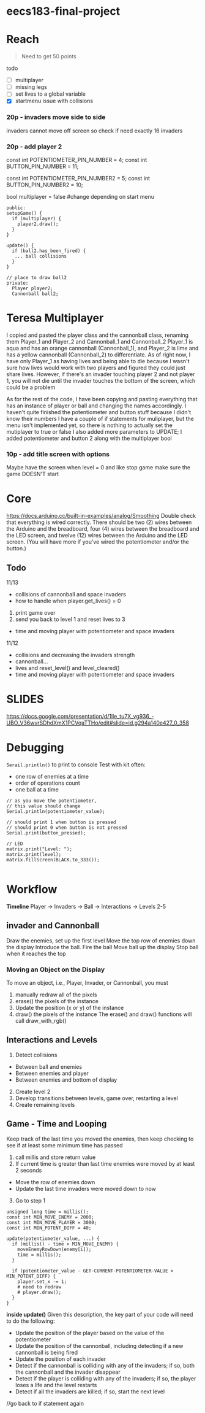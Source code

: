 # eecs183-final-project
# Reach
> Need to get 50 points

todo 
- [ ] multiplayer
- [ ] missing legs
- [ ] set lives to a global variable
- [x] startmenu issue with collisions

### 20p - invaders move side to side
invaders cannot move off screen so check if need exactly 16 invaders

### 20p - add player 2
const int POTENTIOMETER_PIN_NUMBER = 4;
const int BUTTON_PIN_NUMBER = 11;

const int POTENTIOMETER_PIN_NUMBER2 = 5;
const int BUTTON_PIN_NUMBER2 = 10;

bool multiplayer = false #change depending on start menu
```
public:
setupGame() {
  if (multiplayer) {
    player2.draw();
  }
}

update() {
  if (ball2.has_been_fired) {
   ... ball collisions
  }
}

// place to draw ball2
private:
  Player player2;
  Cannonball ball2;
```
# Teresa Multiplayer
I copied and pasted the player class and the cannonball class, renaming them Player_1 and Player_2 and Cannonball_1 and Cannonball_2
  Player_1 is aqua and has an orange cannonball (Cannonball_1), and Player_2 is lime and has a yellow cannonball (Cannonball_2) to differentiate. 
  As of right now, I have only Player_1 as having lives and being able to die because I wasn't sure how lives would work with two players and figured they could just share lives.
    However, if there's an invader touching player 2 and not player 1, you will not die until the invader touches the bottom of the screen, which could be a problem

As for the rest of the code, I have been copying and pasting everything that has an instance of player or ball and changing the names accordingly. 
I haven't quite finished the potentiometer and button stuff because I didn't know their numbers
I have a couple of if statements for muliplayer, but the menu isn't implemented yet, so there is nothing to actually set the mutiplayer to true or false
I also added more parameters to UPDATE; I added potentiometer and button 2 along with the multiplayer bool



### 10p - add title screen with options
Maybe have the screen when level = 0 and like stop game make sure the game DOESN'T start

# Core
https://docs.arduino.cc/built-in-examples/analog/Smoothing
Double check that everything is wired correctly. There should be two (2) wires between the Arduino and the breadboard, four (4) wires between the breadboard and the LED screen, and twelve (12) wires between the Arduino and the LED screen. (You will have more if you’ve wired the potentiometer and/or the button.)

## Todo
11/13
- collisions of cannonball and space invaders
- how to handle when player.get_lives() = 0
1. print game over
2. send you back to level 1 and reset lives to 3
- time and moving player with potentiometer and space invaders 

11/12
- collisions and decreasing the invaders strength
- cannonball...
- lives and reset_level() and level_cleared()
- time and moving player with potentiometer and space invaders 

# SLIDES
https://docs.google.com/presentation/d/1lle_tu7X_vg936_-UBO_V36wvrSDhdXmX1PCVqaTTHo/edit#slide=id.g294a140e427_0_358

# Debugging
`Serail.println()` to print to console
Test with kit often:
- one row of enemies at a time
- order of operations count
- one ball at a time

```arduino
// as you move the potentiometer,
// this value should change
Serial.println(potentiometer_value);

// should print 1 when button is pressed
// should print 0 when button is not pressed
Serial.print(button_pressed);

// LED
matrix.print("Level: ");
matrix.print(level);
matrix.fillScreen(BLACK.to_333());


```

# Workflow
**Timeline**
Player -> Invaders -> Ball -> Interactions -> Levels 2-5

## invader and Cannonball
Draw the enemies, set up the first level
Move the top row of enemies down the display
Introduce the ball.
Fire the ball
Move ball up the display
Stop ball when it reaches the top


### Moving an Object on the Display
To move an object, i.e., Player, Invader, or Cannonball, you must 
1. manually redraw all of the pixels
2. erase() the pixels of the instance
3. Update the position (x or y) of the instance
4. draw() the pixels of the instance
  The erase() and draw() functions will call draw_with_rgb()

## Interactions and Levels
1. Detect collisions
- Between ball and enemies
- Between enemies and player
- Between enemies and bottom of display
2. Create level 2
3. Develop transitions between levels, game over, restarting a level
4. Create remaining levels

## Game - Time and Looping
Keep track of the last time you moved the enemies, then keep checking to see if at least some minimum time has passed
1. call millis and store return value
2. If current time is greater than last time enemies were moved by at least 2 seconds
- Move the row of enemies down
- Update the last time invaders were moved down to now
3. Go to step 1
```
unsigned long time = millis();
const int MIN_MOVE_ENEMY = 2000;
const int MIN_MOVE_PLAYER = 3000;
const int MIN_POTENT_DIFF = 40;

update(potentiometer_value, ...) {
  if (millis() - time > MIN_MOVE_ENEMY) {
    moveEnemyRowDown(enemy[i]);
    time = millis();
  }
  
  if (potentiometer_value - GET-CURRENT-POTENTIOMETER-VALUE > MIN_POTENT_DIFF) {
    player.set_x -= 1;
    # need to redraw
    # player.draw();
  }
}
```
**inside update()**
Given this description, the key part of your code will need to do the following:
- Update the position of the player based on the value of the potentiometer
- Update the position of the cannonball, including detecting if a new cannonball is being fired
- Update the position of each invader
- Detect if the cannonball is colliding with any of the invaders; if so, both the cannonball and the invader disappear
- Detect if the player is colliding with any of the invaders; if so, the player loses a life and the level restarts
- Detect if all the invaders are killed; if so, start the next level

//go back to if statement again
